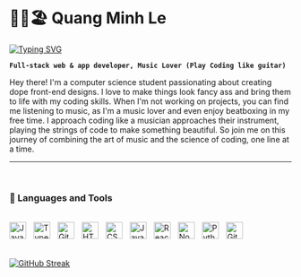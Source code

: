 # 💆‍♂️🏖 Quang Minh Le


[![Typing SVG](https://readme-typing-svg.demolab.com?font=Fira+Code&size=22&pause=1000&color=F75C7E&width=435&lines=Full-stack+web+%26+app+developer;3+years+of+coding+experience;UX%2FUI+Enthousiast)](https://git.io/typing-svg)

**`Full-stack web & app developer, Music Lover (Play Coding like guitar)`**
<br>

Hey there! I'm a computer science student passionating about creating dope front-end designs. I love to make things look fancy ass and bring them to life with my coding skills. When I'm not working on projects, you can find me listening to music, as I'm a music lover and even enjoy beatboxing in my free time. I approach coding like a musician approaches their instrument, playing the strings of code to make something beautiful. So join me on this journey of combining the art of music and the science of coding, one line at a time.

---
<br>

### 🧰 Languages and Tools
<br>

<img align="left" alt="Java" width="30px" style="padding-right:10px;" src="https://cdn.jsdelivr.net/gh/devicons/devicon/icons/java/java-original.svg"/>
<img align="left" alt="TypeScript" width="30px" style="padding-right:10px;" src="https://cdn.jsdelivr.net/gh/devicons/devicon/icons/typescript/typescript-plain.svg" />
<img align="left" alt="Git" width="30px" style="padding-right:10px;" src="https://cdn.jsdelivr.net/gh/devicons/devicon/icons/git/git-original.svg" />
<img align="left" alt="HTML" width="30px" style="padding-right:10px;" src="https://cdn.jsdelivr.net/gh/devicons/devicon/icons/html5/html5-plain.svg" />
<img align="left" alt="CSS" width="30px" style="padding-right:10px;" src="https://cdn.jsdelivr.net/gh/devicons/devicon/icons/css3/css3-plain.svg" />
<img align="left" alt="JavaScript" width="30px" style="padding-right:10px;" src="https://cdn.jsdelivr.net/gh/devicons/devicon/icons/javascript/javascript-plain.svg" />
<img align="left" alt="React" width="30px" style="padding-right:10px;" src="https://cdn.jsdelivr.net/gh/devicons/devicon/icons/react/react-original.svg" />
<img align="left" alt="NodeJS" width="30px" style="padding-right:10px;" src="https://cdn.jsdelivr.net/gh/devicons/devicon/icons/nodejs/nodejs-original.svg" />
<img align="left" alt="Python" width="30px" style="padding-right:10px;" src="https://cdn.jsdelivr.net/gh/devicons/devicon/icons/python/python-plain.svg" />
<img align="left" alt="GitHub" width="30px" style="padding-right:10px;" src="https://cdn.jsdelivr.net/gh/devicons/devicon/icons/github/github-original.svg" />
<br />
<br>
<br>

[![GitHub Streak](https://streak-stats.demolab.com?user=QuangMinh-Le)](https://git.io/streak-stats)

<!--
**QuangMinh-Le/QuangMinh-Le** is a ✨ _special_ ✨ repository because its `README.md` (this file) appears on your GitHub profile.

Here are some ideas to get you started:

- 🔭 I’m currently working on ...
- 🌱 I’m currently learning ...
- 👯 I’m looking to collaborate on ...
- 🤔 I’m looking for help with ...
- 💬 Ask me about ...
- 📫 How to reach me: ...
- 😄 Pronouns: ...
- ⚡ Fun fact: ...
-->
